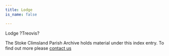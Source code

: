 ```yaml
---
title: Lodge
is_name: false

---
```


Lodge ?Treovis?


The Stoke Climsland Parish Archive holds material under this index entry. To find out more please [contact us](/contact/)
